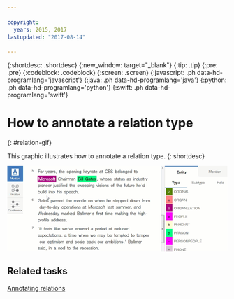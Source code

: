 ```yaml
---

copyright:
  years: 2015, 2017
lastupdated: "2017-08-14"

---
```


{:shortdesc: .shortdesc}
{:new_window: target="_blank"}
{:tip: .tip}
{:pre: .pre}
{:codeblock: .codeblock}
{:screen: .screen}
{:javascript: .ph data-hd-programlang='javascript'}
{:java: .ph data-hd-programlang='java'}
{:python: .ph data-hd-programlang='python'}
{:swift: .ph data-hd-programlang='swift'}

# How to annotate a relation type
{: #relation-gif}

This graphic illustrates how to annotate a relation type.
{: shortdesc}

![Shows the user select Microsoft and Bill Gates, and then define a relation type of employedBy between the two entity types.](images/annotate-rel.gif)

## Related tasks

[Annotating relations](/docs/services/knowledge-studio/user-guide.html#wks_harelation)
